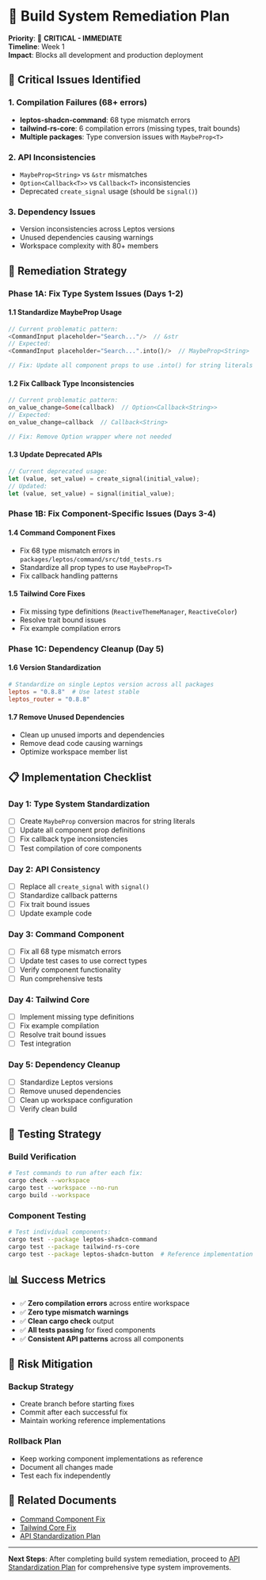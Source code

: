 # 🔧 Build System Remediation Plan

**Priority**: 🔴 **CRITICAL - IMMEDIATE**  
**Timeline**: Week 1  
**Impact**: Blocks all development and production deployment

## 🚨 Critical Issues Identified

### **1. Compilation Failures (68+ errors)**
- **leptos-shadcn-command**: 68 type mismatch errors
- **tailwind-rs-core**: 6 compilation errors (missing types, trait bounds)
- **Multiple packages**: Type conversion issues with `MaybeProp<T>`

### **2. API Inconsistencies**
- `MaybeProp<String>` vs `&str` mismatches
- `Option<Callback<T>>` vs `Callback<T>` inconsistencies
- Deprecated `create_signal` usage (should be `signal()`)

### **3. Dependency Issues**
- Version inconsistencies across Leptos versions
- Unused dependencies causing warnings
- Workspace complexity with 80+ members

## 🎯 Remediation Strategy

### **Phase 1A: Fix Type System Issues (Days 1-2)**

#### **1.1 Standardize MaybeProp Usage**
```rust
// Current problematic pattern:
<CommandInput placeholder="Search..."/>  // &str
// Expected:
<CommandInput placeholder="Search...".into()/>  // MaybeProp<String>

// Fix: Update all component props to use .into() for string literals
```

#### **1.2 Fix Callback Type Inconsistencies**
```rust
// Current problematic pattern:
on_value_change=Some(callback)  // Option<Callback<String>>
// Expected:
on_value_change=callback  // Callback<String>

// Fix: Remove Option wrapper where not needed
```

#### **1.3 Update Deprecated APIs**
```rust
// Current deprecated usage:
let (value, set_value) = create_signal(initial_value);
// Updated:
let (value, set_value) = signal(initial_value);
```

### **Phase 1B: Fix Component-Specific Issues (Days 3-4)**

#### **1.4 Command Component Fixes**
- Fix 68 type mismatch errors in `packages/leptos/command/src/tdd_tests.rs`
- Standardize all prop types to use `MaybeProp<T>`
- Fix callback handling patterns

#### **1.5 Tailwind Core Fixes**
- Fix missing type definitions (`ReactiveThemeManager`, `ReactiveColor`)
- Resolve trait bound issues
- Fix example compilation errors

### **Phase 1C: Dependency Cleanup (Day 5)**

#### **1.6 Version Standardization**
```toml
# Standardize on single Leptos version across all packages
leptos = "0.8.8"  # Use latest stable
leptos_router = "0.8.8"
```

#### **1.7 Remove Unused Dependencies**
- Clean up unused imports and dependencies
- Remove dead code causing warnings
- Optimize workspace member list

## 📋 Implementation Checklist

### **Day 1: Type System Standardization**
- [ ] Create `MaybeProp` conversion macros for string literals
- [ ] Update all component prop definitions
- [ ] Fix callback type inconsistencies
- [ ] Test compilation of core components

### **Day 2: API Consistency**
- [ ] Replace all `create_signal` with `signal()`
- [ ] Standardize callback patterns
- [ ] Fix trait bound issues
- [ ] Update example code

### **Day 3: Command Component**
- [ ] Fix all 68 type mismatch errors
- [ ] Update test cases to use correct types
- [ ] Verify component functionality
- [ ] Run comprehensive tests

### **Day 4: Tailwind Core**
- [ ] Implement missing type definitions
- [ ] Fix example compilation
- [ ] Resolve trait bound issues
- [ ] Test integration

### **Day 5: Dependency Cleanup**
- [ ] Standardize Leptos versions
- [ ] Remove unused dependencies
- [ ] Clean up workspace configuration
- [ ] Verify clean build

## 🧪 Testing Strategy

### **Build Verification**
```bash
# Test commands to run after each fix:
cargo check --workspace
cargo test --workspace --no-run
cargo build --workspace
```

### **Component Testing**
```bash
# Test individual components:
cargo test --package leptos-shadcn-command
cargo test --package tailwind-rs-core
cargo test --package leptos-shadcn-button  # Reference implementation
```

## 📊 Success Metrics

- ✅ **Zero compilation errors** across entire workspace
- ✅ **Zero type mismatch warnings**
- ✅ **Clean cargo check** output
- ✅ **All tests passing** for fixed components
- ✅ **Consistent API patterns** across all components

## 🚨 Risk Mitigation

### **Backup Strategy**
- Create branch before starting fixes
- Commit after each successful fix
- Maintain working reference implementations

### **Rollback Plan**
- Keep working component implementations as reference
- Document all changes made
- Test each fix independently

## 📁 Related Documents

- [Command Component Fix](./component-fixes/command-component-fix.md)
- [Tailwind Core Fix](./component-fixes/tailwind-core-fix.md)
- [API Standardization Plan](./api-standardization.md)

---

**Next Steps**: After completing build system remediation, proceed to [API Standardization Plan](./api-standardization.md) for comprehensive type system improvements.
